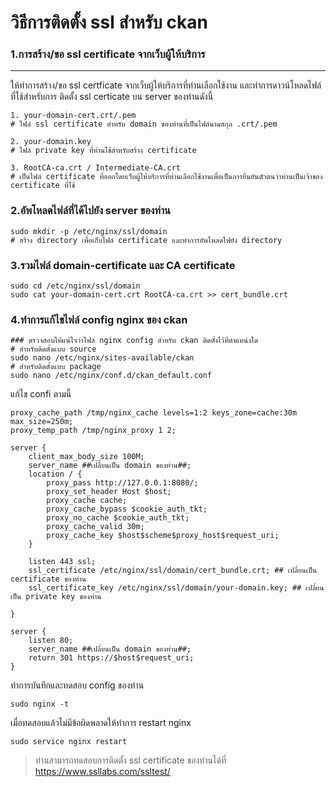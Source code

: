# วิธีการติดตั้ง ssl สำหรับ ckan
### 1.การสร้าง/ขอ ssl certificate จากเว็บผู้ให้บริการ
---
ให้ทำการสร้าง/ขอ ssl certficate จากเว็บผู้ให้บริการที่ท่านเลือกใช้งาน และทำการดาวน์โหลดไฟล์ที่ใช้สำหรับการ ติดตั้ง ssl certicate บน server ของท่านดังนี้ 
```
1. your-domain-cert.crt/.pem
# ไฟล์ ssl certificate สำหรับ domain ของท่านที่เป็นไฟล์นามสกุล .crt/.pem 

2. your-domain.key
# ไฟล์ private key ที่ท่านใช้สำหรับสร้าง certificate

3. RootCA-ca.crt / Intermediate-CA.crt
# เป็นไฟล์ certificate ที่ออกโดยเว็บผู้ให้บริการที่ท่านเลือกใช้งานเพื่อเป็นการยืนยันตัวตนว่าท่านเป็นเจ้าของ certificate ที่ใช้
```
### 2.อัพโหลดไฟล์ที่ได้ไปยัง server ของท่าน
```
sudo mkdir -p /etc/nginx/ssl/domain
# สร้าง directory เพื่อเก็บไฟล์ certificate และทำการอัพโหลดไฟยัง directory
```

### 3.รวมไฟล์ domain-certificate และ CA certificate
```
sudo cd /etc/nginx/ssl/domain
sudo cat your-domain-cert.crt RootCA-ca.crt >> cert_bundle.crt
```

### 4.ทำการแก้ไขไฟล์ config nginx ของ ckan
```
### ตรวจสอบให้แน่ใจว่าไฟล์ nginx config สำหรับ ckan ติดตั้งไว้ที่ตำแหน่งใด
# สำหรับติดตั้งแบบ source
sudo nano /etc/nginx/sites-available/ckan
# สำหรับติดตั้งแบบ package
sudo nano /etc/nginx/conf.d/ckan_default.conf
```
แก้ไข confi ตามนี้

```
proxy_cache_path /tmp/nginx_cache levels=1:2 keys_zone=cache:30m max_size=250m;
proxy_temp_path /tmp/nginx_proxy 1 2;

server {
    client_max_body_size 100M;
    server_name ##เปลี่ยนเป็น domain ของท่าน##;
    location / {
        proxy_pass http://127.0.0.1:8080/;
        proxy_set_header Host $host;
        proxy_cache cache;
        proxy_cache_bypass $cookie_auth_tkt;
        proxy_no_cache $cookie_auth_tkt;
        proxy_cache_valid 30m;
        proxy_cache_key $host$scheme$proxy_host$request_uri;
    }

    listen 443 ssl; 
    ssl_certificate /etc/nginx/ssl/domain/cert_bundle.crt; ## เปลี่ยนเป็น certificate ของท่าน
    ssl_certificate_key /etc/nginx/ssl/domain/your-domain.key; ## เปลี่ยนเป็น private key ของท่าน

}

server {
    listen 80;
    server_name ##เปลี่ยนเป็น domain ของท่าน##;
    return 301 https://$host$request_uri;
}
```
ทำการบันทึกและทดสอบ config ของท่าน 
```
sudo nginx -t
```
เมื่อทดสอบแล้วไม่มีข้อผิดพลาดให้ทำการ restart nginx

```
sudo service nginx restart
```

> ท่านสามารถทดสอบการติดตั้ง ssl certificate ของท่านได้ที่ https://www.ssllabs.com/ssltest/